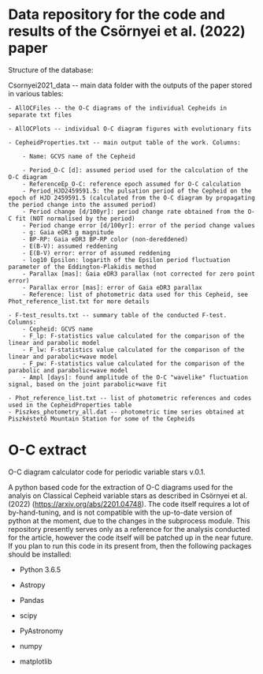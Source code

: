 # Data repository for the code and results of the Csörnyei et al. (2022) paper

Structure of the database:

Csornyei2021_data -- main data folder with the outputs of the paper stored in various tables:

    - AllOCFiles -- the O-C diagrams of the individual Cepheids in separate txt files

    - AllOCPlots -- individual O-C diagram figures with evolutionary fits
    
    - CepheidProperties.txt -- main output table of the work. Columns:
    
        - Name: GCVS name of the Cepheid
        
        - Period_O-C [d]: assumed period used for the calculation of the O-C diagram
        - ReferenceEp_O-C: reference epoch assumed for O-C calculation
        - Period_HJD2459591.5: the pulsation period of the Cepheid on the epoch of HJD 2459591.5 (calculated from the O-C diagram by propagating the period change into the assumed period)
        - Period change [d/100yr]: period change rate obtained from the O-C fit (NOT normalised by the period)
        - Period change error [d/100yr]: error of the period change values
        - g: Gaia eDR3 g magnitude
        - BP-RP: Gaia eDR3 BP-RP color (non-dereddened)
        - E(B-V): assumed reddening
        - E(B-V) error: error of assumed reddening
        - log10 Epsilon: logarith of the Epsilon period fluctuation parameter of the Eddington-Plakidis method
        - Parallax [mas]: Gaia eDR3 parallax (not corrected for zero point error)
        - Parallax error [mas]: error of Gaia eDR3 parallax
        - Reference: list of photometric data used for this Cepheid, see Phot_reference_list.txt for more details
        
    - F-test_results.txt -- summary table of the conducted F-test. Columns:
        - Cepheid: GCVS name
        - F_lp: F-statistics value calculated for the comparison of the linear and parabolic model
        - F_lw: F-statistics value calculated for the comparison of the linear and parabolic+wave model
        - F_pw: F-statistics value calculated for the comparison of the parabolic and parabolic+wave model
        - Ampl [days]: found amplitude of the O-C "wavelike" fluctuation signal, based on the joint parabolic+wave fit
        
    - Phot_reference_list.txt -- list of photometric references and codes used in the CepheidProperties table
    - Piszkes_photometry_all.dat -- photometric time series obtained at Piszkéstető Mountain Station for some of the Cepheids

# O-C extract
O-C diagram calculator code for periodic variable stars
v.0.1.

A python based code for the extraction of O-C diagrams used for the analyis on Classical Cepheid variable stars as described in Csörnyei et al. (2022) (https://arxiv.org/abs/2201.04748). The code itself requires a lot of by-hand-tuning, and is not compatible with the up-to-date version of python at the moment, due to the changes in the subprocess module. This repository presently serves only as a reference for the analysis conducted for the article, however the code itself will be patched up in the near future. If you plan to run this code in its present from, then the following packages should be installed:

- Python 3.6.5

- Astropy

- Pandas

- scipy

- PyAstronomy

- numpy

- matplotlib
